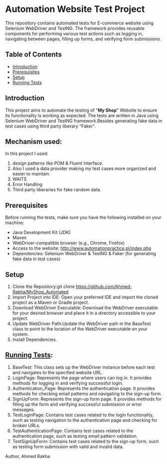 # Automation Website Test Project

This repository contains automated tests for E-commerce website using Selenium WebDriver and TestNG. The framework provides reusable components for performing various test actions
such as logging in, navigating between pages, filling up forms, and verifying form submissions.

## Table of Contents
- [Introduction](#introduction)
- [Prerequisites](#prerequisites)
- [Setup](#setup)
- [Running Tests](#running-tests)


## Introduction

This project aims to automate the testing of "**My Shop**" Website to ensure its functionality is working as expected. The tests are written in Java using Selenium WebDriver and
TestNG framework.Besides generating fake data in test cases using third party liberary "Faker". 

## Mechanism used: 
In this project I used:
1. design patterns like POM & Fluent Interface.
2. Also I used a data provider making my test cases more organized and easier to maintain.
3. WAITS
4. Error Handling
5. Third party liberaries for fake random data. 

## Prerequisites

Before running the tests, make sure you have the following installed on your machine:
- Java Development Kit (JDK)
- Maven
- WebDriver-compatible browser (e.g., Chrome, Firefox)
- Access to the website: http://www.automationpractice.pl/index.php
- Dependencies: Selenium WebDriver & TestNG & Faker (for generating fake data in test cases)
  
## Setup

1. Clone the Repository:git clone https://github.com/Ahmed-Rakha/MyShop_Automated
2. Import Project into IDE: Open your preferred IDE and import the cloned project as a Maven or Gradle project.
3. Download WebDriver Executable: Download the WebDriver executable for your desired browser and place it in a directory accessible to your project.
4. Update WebDriver Path:Update the WebDriver path in the BaseTest class to point to the location of the WebDriver executable on your system.
5. Install Dependencies.

## [Running Tests](#running-tests): 


1. BaseTest: This class sets up the WebDriver instance before each test and navigates to the specified website URL.
2. LoginPage: Represents the page where users can log in. It provides methods for logging in and verifying successful login.
3. Authentication_Page: Represents the authentication page. It provides methods for checking email patterns and navigating to the sign-up form.
4. SignUpForm: Represents the sign-up form page. It provides methods for filling up the form and verifying successful submission or error messages.
5. TestLoginPage: Contains test cases related to the login functionality, such as testing navigation to the authentication page and checking for broken URLs.
6. TestAuthenticationPage: Contains test cases related to the authentication page, such as testing email pattern validation.
7. TestSignUpForm: Contains test cases related to the sign-up form, such as testing form submission with valid and invalid data.

Author,
Ahmed Rakha 
